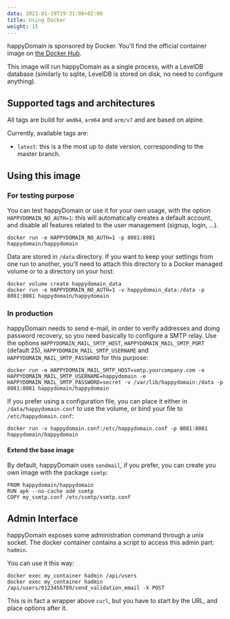 ```yaml
---
data: 2023-01-19T19:31:08+02:00
title: Using Docker
weight: 15
---
```


happyDomain is sponsored by Docker.
You'll find the official container image on [the Docker Hub](https://hub.docker.com/r/happydomain/happydomain/).

This image will run happyDomain as a single process, with a LevelDB database (similarly to sqlite, LevelDB is stored on disk, no need to configure anything).


## Supported tags and architectures

All tags are build for `amd64`, `arm64` and `arm/v7` and are based on alpine.

Currently, available tags are:

- `latest`: this is a the most up to date version, corresponding to the master branch.

## Using this image

### For testing purpose

You can test happyDomain or use it for your own usage, with the option `HAPPYDOMAIN_NO_AUTH=1`: this will automatically creates a default account, and disable all features related to the user management (signup, login, ...).

```
docker run -e HAPPYDOMAIN_NO_AUTH=1 -p 8081:8081 happydomain/happydomain
```

Data are stored in `/data` directory. If you want to keep your settings from one run to another, you'll need to attach this directory to a Docker managed volume or to a directory on your host:

```
docker volume create happydomain_data
docker run -e HAPPYDOMAIN_NO_AUTH=1 -v happydomain_data:/data -p 8081:8081 happydomain/happydomain
```

### In production

happyDomain needs to send e-mail, in order to verify addresses and doing password recovery, so you need basically to configure a SMTP relay.
Use the options `HAPPYDOMAIN_MAIL_SMTP_HOST`, `HAPPYDOMAIN_MAIL_SMTP_PORT` (default 25), `HAPPYDOMAIN_MAIL_SMTP_USERNAME` and `HAPPYDOMAIN_MAIL_SMTP_PASSWORD` for this purpose:

```
docker run -e HAPPYDOMAIN_MAIL_SMTP_HOST=smtp.yourcompany.com -e HAPPYDOMAIN_MAIL_SMTP_USERNAME=happydomain -e HAPPYDOMAIN_MAIL_SMTP_PASSWORD=secret -v /var/lib/happydomain:/data -p 8081:8081 happydomain/happydomain
```

If you prefer using a configuration file, you can place it either in `/data/happydomain.conf` to use the volume, or bind your file to `/etc/happydomain.conf`:

```
docker run -v happydomain.conf:/etc/happydomain.conf -p 8081:8081 happydomain/happydomain
```

#### Extend the base image

By default, happyDomain uses `sendmail`, if you prefer, you can create you own image with the package `ssmtp`:

```
FROM happydomain/happydomain
RUN apk --no-cache add ssmtp
COPY my_ssmtp.conf /etc/ssmtp/ssmtp.conf
```


## Admin Interface

happyDomain exposes some administration command through a unix socket. The docker container contains a script to access this admin part: `hadmin`.

You can use it this way:

```
docker exec my_container hadmin /api/users
docker exec my_container hadmin /api/users/0123456789/send_validation_email -X POST
```

This is in fact a wrapper above `curl`, but you have to start by the URL, and place options after it.
